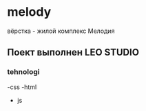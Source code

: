 # melody
вёрстка - жилой комплекс Мелодия
## Поект выполнен LEO STUDIO
### tehnologi
-css
-html
- js
